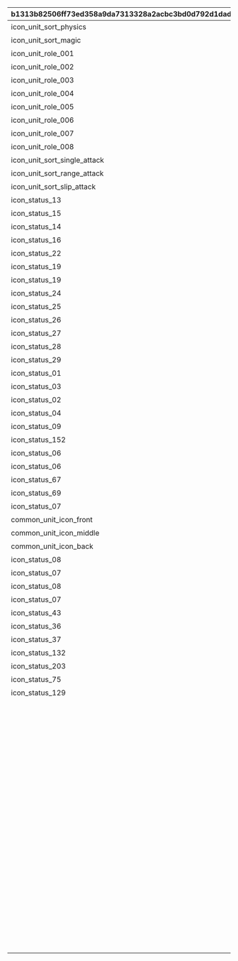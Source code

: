 |b1313b82506ff73ed358a9da7313328a2acbc3bd0d792d1dad4402cdb5afbdbb|f5efd3abc7b27694043af637e45c0b0e2d4721bd8f2cb2df2ca97edd7ff4c1dc|c8076623f8ac055fb69412159140c5d9ead98f0bb499a1316508cda6f0bb5b5f|
| --- | --- | --- |
|icon_unit_sort_physics|物理|1|
|icon_unit_sort_magic|魔法|2|
|icon_unit_role_001|アタッカー|100|
|icon_unit_role_002|ブレイカー|101|
|icon_unit_role_003|バッファー|102|
|icon_unit_role_004|デバッファー|103|
|icon_unit_role_005|ブースター|104|
|icon_unit_role_006|ヒーラー|105|
|icon_unit_role_007|タンク|106|
|icon_unit_role_008|ジャマー|107|
|icon_unit_sort_single_attack|単体|200|
|icon_unit_sort_range_attack|範囲|201|
|icon_unit_sort_slip_attack|継続ダメージ|203|
|icon_status_13|物攻ダウン|301|
|icon_status_15|魔攻ダウン|302|
|icon_status_14|物防ダウン|311|
|icon_status_16|魔防ダウン|312|
|icon_status_22|速度ダウン|321|
|icon_status_19|ＴＰ上昇ダウン|331|
|icon_status_19|ＴＰダウン|332|
|icon_status_24|物理無効|401|
|icon_status_25|魔法無効|402|
|icon_status_26|物理吸収|403|
|icon_status_27|魔法吸収|404|
|icon_status_28|物理魔法無効|405|
|icon_status_29|物理魔法吸収|406|
|icon_status_01|物攻アップ|501|
|icon_status_03|魔攻アップ|502|
|icon_status_02|物防アップ|511|
|icon_status_04|魔防アップ|512|
|icon_status_09|速度アップ|521|
|icon_status_152|加算速度アップ|522|
|icon_status_06|物クリアップ|531|
|icon_status_06|魔クリアップ|532|
|icon_status_67|物クリダメアップ|533|
|icon_status_69|魔クリダメアップ|534|
|icon_status_07|ＴＰ上昇アップ|541|
|common_unit_icon_front|前衛|700|
|common_unit_icon_middle|中衛|701|
|common_unit_icon_back|後衛|702|
|icon_status_08|ＨＰ回復|800|
|icon_status_07|ＴＰ回復|801|
|icon_status_08|継続ＨＰ回復|802|
|icon_status_07|継続ＴＰ回復|803|
|icon_status_43|行動不能|901|
|icon_status_36|魅了・混乱|902|
|icon_status_37|挑発|903|
|icon_status_132|飛行|904|
|icon_status_203|調和|905|
|icon_status_75|ダメージカット|906|
|icon_status_129|行動不能無効|907|
||タンク|10001|
||前衛|10002|
||中衛|10003|
||後衛|10004|
||物理攻撃|10005|
||魔法攻撃|10006|
||範囲攻撃|10007|
||継続ダメージ|10008|
||物防ダウン|10009|
||魔防ダウン|10010|
||物攻ダウン|10011|
||魔攻ダウン|10012|
||物防アップ|10013|
||魔防アップ|10014|
||TPダウン|10015|
||回復|10016|
||バリア|10017|
||挑発|10018|
||行動不能|10019|